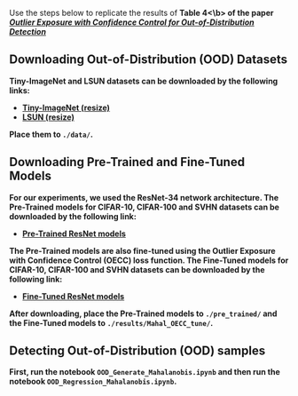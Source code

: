 Use the steps below to replicate the results of <b>Table 4<\b> of the paper [_Outlier Exposure with Confidence Control for Out-of-Distribution Detection_](https://arxiv.org/abs/1906.03509)

## Downloading Out-of-Distribution (OOD) Datasets
Tiny-ImageNet and LSUN datasets can be downloaded by the following links:

* [Tiny-ImageNet (resize)](https://www.dropbox.com/s/kp3my3412u5k9rl/Imagenet_resize.tar.gz)
* [LSUN (resize)](https://www.dropbox.com/s/moqh2wh8696c3yl/LSUN_resize.tar.gz)

Place them to `./data/`.

## Downloading Pre-Trained and Fine-Tuned Models
For our experiments, we used the ResNet-34 network architecture. The Pre-Trained models for CIFAR-10, CIFAR-100 and SVHN datasets can be downloaded by the following link: 

* [Pre-Trained ResNet models](https://www.dropbox.com/sh/zsossiqfbughrxz/AAAgN-ZJzzDBXH2csQCP-bt9a?dl=0)

The Pre-Trained models are also fine-tuned using the Outlier Exposure with Confidence Control (OECC) loss function. The Fine-Tuned models for CIFAR-10, CIFAR-100 and SVHN datasets can be downloaded by the following link:

* [Fine-Tuned ResNet models](https://www.dropbox.com/sh/9go8i8v6wiujdrc/AADIr9foN7rpBAMiCJDVaQ7Fa?dl=0)

After downloading, place the Pre-Trained models to `./pre_trained/` and the Fine-Tuned models to `./results/Mahal_OECC_tune/`.

## Detecting Out-of-Distribution (OOD) samples
First, run the notebook `OOD_Generate_Mahalanobis.ipynb` and then run the notebook `OOD_Regression_Mahalanobis.ipynb`.


